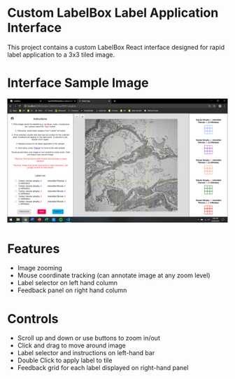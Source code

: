 # Custom LabelBox Label Application Interface
This project contains a custom LabelBox React interface designed for rapid label application to a 3x3 tiled image.

# Interface Sample Image
![TI Interface Sample](/images/TI-interface-sample.png)

# Features
- Image zooming
- Mouse coordinate tracking (can annotate image at any zoom level)
- Label selector on left hand column
- Feedback panel on right hand column

# Controls
- Scroll up and down or use buttons to zoom in/out
- Click and drag to move around image
- Label selector and instructions on left-hand bar
- Double Click to apply label to tile
- Feedback grid for each label displayed on right-hand panel